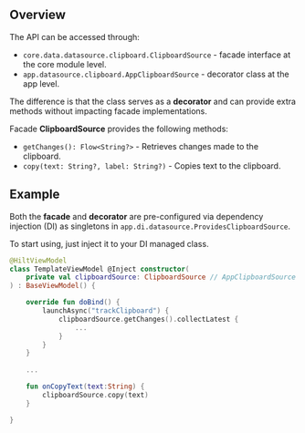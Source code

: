 ## Overview

The API can be accessed through:
- `core.data.datasource.clipboard.ClipboardSource` - facade interface at the core module level.
- `app.datasource.clipboard.AppClipboardSource` - decorator class at the app level.

The difference is that the class serves as a **decorator** and can provide extra methods without impacting facade implementations.

Facade **ClipboardSource** provides the following methods:

- `getChanges(): Flow<String?>` - Retrieves changes made to the clipboard.
- `copy(text: String?, label: String?)` - Copies text to the clipboard.

## Example

Both the **facade** and **decorator** are pre-configured via dependency injection (DI) as singletons in `app.di.datasource.ProvidesClipboardSource`.

To start using, just inject it to your DI managed class.

```kotlin
@HiltViewModel
class TemplateViewModel @Inject constructor(
    private val clipboardSource: ClipboardSource // AppClipboardSource
) : BaseViewModel() {

    override fun doBind() {
        launchAsync("trackClipboard") {
            clipboardSource.getChanges().collectLatest {
                ...
            }
        }
    }
    
    ...

    fun onCopyText(text:String) {
        clipboardSource.copy(text)
    }

}
```